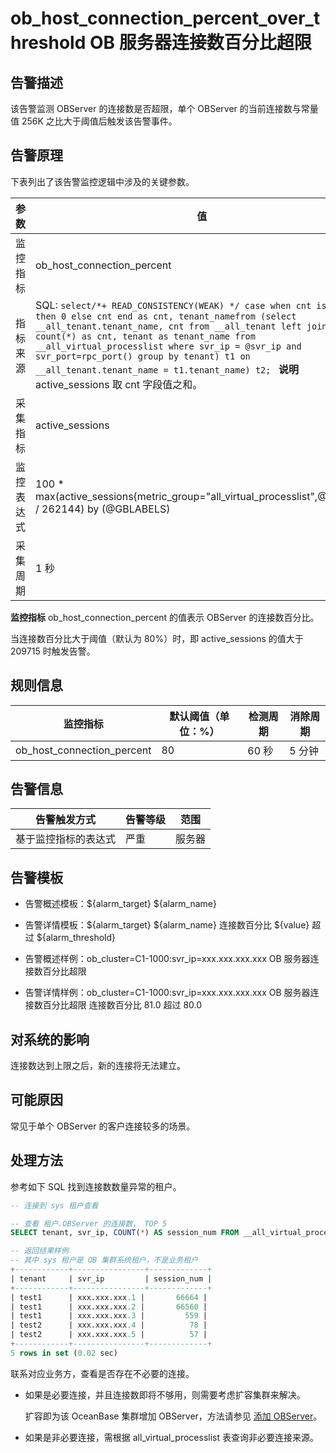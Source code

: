 ob_host_connection_percent_over_threshold OB 服务器连接数百分比超限 
=============================================================================



**告警描述** 
-----------------------------

该告警监测 OBServer 的连接数是否超限，单个 OBServer 的当前连接数与常量值 256K 之比大于阈值后触发该告警事件。

告警原理 
-------------------------

下表列出了该告警监控逻辑中涉及的关键参数。


|  参数   |                                                                                                                                                                                                                                                值                                                                                                                                                                                                                                                 |
|-------|--------------------------------------------------------------------------------------------------------------------------------------------------------------------------------------------------------------------------------------------------------------------------------------------------------------------------------------------------------------------------------------------------------------------------------------------------------------------------------------------------|
| 监控指标  | ob_host_connection_percent                                                                                                                                                                                                                                                                                                                                                                                                                                                                       |
| 指标来源  | SQL:  ```select/*+ READ_CONSISTENCY(WEAK) */ case when cnt is null then 0 else cnt end as cnt, tenant_namefrom (select __all_tenant.tenant_name, cnt from __all_tenant left join (select count(*) as cnt, tenant as tenant_name from __all_virtual_processlist where svr_ip = @svr_ip and svr_port=rpc_port() group by tenant) t1 on __all_tenant.tenant_name = t1.tenant_name) t2; ```  **说明**  active_sessions 取 cnt 字段值之和。 |
| 采集指标  | active_sessions                                                                                                                                                                                                                                                                                                                                                                                                                                                                                  |
| 监控表达式 | 100 \* max(active_sessions{metric_group="all_virtual_processlist",@LABELS} / 262144) by (@GBLABELS)                                                                                                                                                                                                                                                                                                                                                                                              |
| 采集周期  | 1 秒                                                                                                                                                                                                                                                                                                                                                                                                                                                                                              |



**监控指标** ob_host_connection_percent 的值表示 OBServer 的连接数百分比。

当连接数百分比大于阈值（默认为 80%）时，即 active_sessions 的值大于 209715 时触发告警。

**规则信息** 
-----------------------------



|            监控指标            | 默认阈值（单位：%） | 检测周期 | 消除周期 |
|----------------------------|------------|------|------|
| ob_host_connection_percent | 80         | 60 秒 | 5 分钟 |



**告警信息** 
-----------------------------



|   告警触发方式   | 告警等级 | 范围  |
|------------|------|-----|
| 基于监控指标的表达式 | 严重   | 服务器 |



**告警模板** 
-----------------------------

* 告警概述模板：${alarm_target} ${alarm_name}

  

* 告警详情模板：${alarm_target} ${alarm_name} 连接数百分比 ${value} 超过 ${alarm_threshold}

  

* 告警概述样例：ob_cluster=C1-1000:svr_ip=xxx.xxx.xxx.xxx OB 服务器连接数百分比超限

  

* 告警详情样例：ob_cluster=C1-1000:svr_ip=xxx.xxx.xxx.xxx OB 服务器连接数百分比超限 连接数百分比 81.0 超过 80.0

  




**对系统的影响** 
-------------------------------

连接数达到上限之后，新的连接将无法建立。

**可能原因** 
-----------------------------

常见于单个 OBServer 的客户连接较多的场景。

**处理方法** 
-----------------------------

参考如下 SQL 找到连接数数量异常的租户。

```sql
-- 连接到 sys 租户查看

-- 查看 租户.OBServer 的连接数， TOP 5
SELECT tenant, svr_ip, COUNT(*) AS session_num FROM __all_virtual_processlist GROUP BY tenant, svr_ip ORDER BY session_num DESC limit 5;

-- 返回结果样例
-- 其中 sys 租户是 OB 集群系统租户，不是业务租户
+------------+----------------+-------------+
| tenant     | svr_ip         | session_num |
+------------+----------------+-------------+
| test1      | xxx.xxx.xxx.1 |       66664 |
| test1      | xxx.xxx.xxx.2 |       66560 |
| test1      | xxx.xxx.xxx.3 |         559 |
| test2      | xxx.xxx.xxx.4 |          78 |
| test2      | xxx.xxx.xxx.5 |          57 |
+------------+----------------+-------------+
5 rows in set (0.02 sec)
```



联系对应业务方，查看是否存在不必要的连接。

* 如果是必要连接，并且连接数即将不够用，则需要考虑扩容集群来解决。 

  扩容即为该 OceanBase 集群增加 OBServer，方法请参见 [添加 OBServer](../../3.ob-cloud-platform/4.manage-clusters/3.basic-operations/8.manage-the-observer-cluster/1.cluster-add-observer.md)。
  

* 如果是非必要连接，需根据 all_virtual_processlist 表查询非必要连接来源。

  



